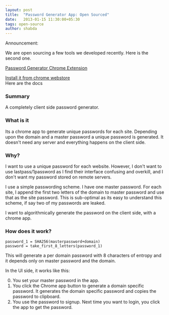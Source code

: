 ```yaml
---
layout: post
title:  "Password Generator App: Open Sourced"
date:   2013-01-15 11:30:00+05:30
tags: open-source
author: shabda
---
```

Announcement:

We are open sourcing a few tools we developed recently. Here is the second one.

[Password Generator Chrome Extension](https://github.com/agiliq/forgot-me-password)

[Install it from chrome webstore](https://chrome.google.com/webstore/detail/password-generator/nnjgaeekiplalipomfgacalgehhcckbp)   
Here are the docs  

### Summary 

A completely client side password generator.

### What is it

Its a chrome app to generate unique passwords for each site. Depending upon the domain and a master password a unique password is generated. It doesn't need any server and everything happens on the client side.

### Why?

I want to use a unique password for each website. However, I don't want to use lastpass/1password as I find their interface confusing and overkill, and I don't want my password stored on remote servers.

I use a simple passwording scheme. I have one master password. For each site, I append the first two letters of the domain to master password and use that as the site password. This is sub-optimal as its easy to understand this scheme, if say two of my passwords are leaked.

I want to algorithmically generate the password on the client side, with a chrome app. 

### How does it work?

    password_1 = SHA256(masterpassword+domain)
    password = take_first_8_letters(password_1)

This will generate a per domain password with 8 characters of entropy and it depends only on master password and the domain.

In the UI side, it works like this:

0. You set your master password in the app.
1. You click the Chrome app button to generate a domain specific password. It generates the domain specific password and copies the password to clipboard.
2. You use the password to signup. Next time you want to login, you click the app to get the password.



